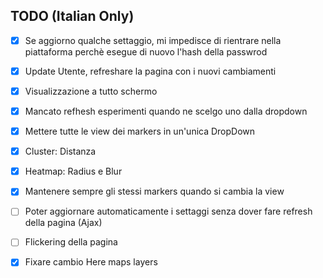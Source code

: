 ## TODO (Italian Only)
- [x] Se aggiorno qualche settaggio, mi impedisce di rientrare nella piattaforma perchè esegue di nuovo l'hash della passwrod 
- [x] Update Utente, refreshare la pagina con i nuovi cambiamenti
- [x] Visualizzazione a tutto schermo 
- [x] Mancato refhesh esperimenti quando ne scelgo uno dalla dropdown 
- [x] Mettere tutte le view dei markers in un'unica DropDown
- [x] Cluster: Distanza 
- [x] Heatmap: Radius e Blur 
- [x] Mantenere sempre gli stessi markers quando si cambia la view
- [ ] Poter aggiornare automaticamente i settaggi senza dover fare refresh della pagina (Ajax)
- [ ] Flickering della pagina
- [x] Fixare cambio Here maps layers



